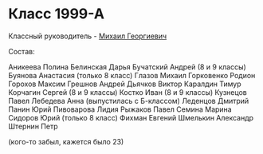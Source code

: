 <!--?title Класс 1999-А -->

# Класс 1999-А

Классный руководитель - [Михаил Георгиевич](/people/mgivanov/index.html)

Состав:

Аникеева Полина
Белинская Дарья
Бучатский Андрей (8 и 9 классы)
Буянова Анастасия (только 8 класс)
Глазов Михаил
Горковенко Родион
Горохов Максим
Грешнов Андрей
Дьячков Виктор
Каралдин Тимур
Корчагин Сергей (8 и 9 классы)
Костко Иван (8 и 9 классы)
Кузнецов Павел
Лебедева Анна (выпустилась с Б-классом)
Леденцов Дмитрий
Панин Юрий
Пивоварова Лидия
Рыжаков Павел
Семина Марина
Сидоров Юрий (только 8 класс)
Фихман Евгений
Шмелькин Александр
Штернин Петр

(кого-то забыл, кажется было 23)